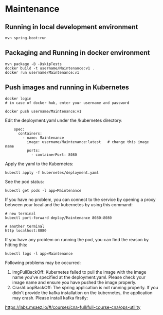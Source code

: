# Maintenance

## Running in local development environment

```
mvn spring-boot:run
```

## Packaging and Running in docker environment

```
mvn package -B -DskipTests
docker build -t username/Maintenance:v1 .
docker run username/Maintenance:v1
```

## Push images and running in Kubernetes

```
docker login 
# in case of docker hub, enter your username and password

docker push username/Maintenance:v1
```

Edit the deployment.yaml under the /kubernetes directory:
```
    spec:
      containers:
        - name: Maintenance
          image: username/Maintenance:latest   # change this image name
          ports:
            - containerPort: 8080

```

Apply the yaml to the Kubernetes:
```
kubectl apply -f kubernetes/deployment.yaml
```

See the pod status:
```
kubectl get pods -l app=Maintenance
```

If you have no problem, you can connect to the service by opening a proxy between your local and the kubernetes by using this command:
```
# new terminal
kubectl port-forward deploy/Maintenance 8080:8080

# another terminal
http localhost:8080
```

If you have any problem on running the pod, you can find the reason by hitting this:
```
kubectl logs -l app=Maintenance
```

Following problems may be occurred:

1. ImgPullBackOff:  Kubernetes failed to pull the image with the image name you've specified at the deployment.yaml. Please check your image name and ensure you have pushed the image properly.
1. CrashLoopBackOff: The spring application is not running properly. If you didn't provide the kafka installation on the kubernetes, the application may crash. Please install kafka firstly:

https://labs.msaez.io/#/courses/cna-full/full-course-cna/ops-utility


